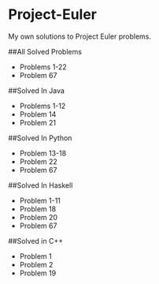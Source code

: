# Project-Euler
My own solutions to Project Euler problems. 

##All Solved Problems
 - Problems 1-22
 - Problem 67
 
##Solved In Java
 - Problems 1-12
 - Problem 14
 - Problem 21

##Solved In Python
 - Problem 13-18
 - Problem 22
 - Problem 67

##Solved In Haskell
 - Problem 1-11
 - Problem 18
 - Problem 20
 - Problem 67
 
##Solved in C++
 - Problem 1
 - Problem 2
 - Problem 19
